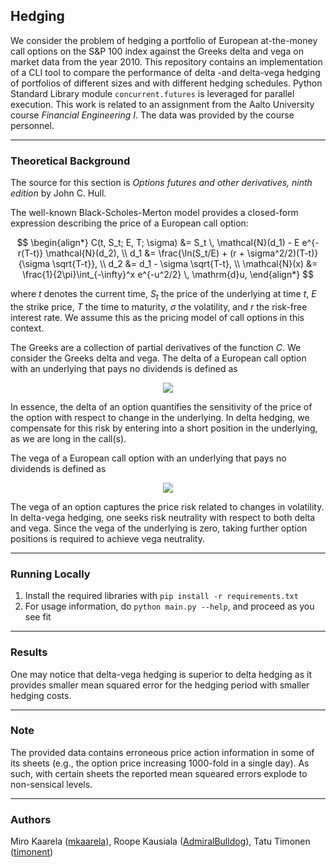 ## Hedging

We consider the problem of hedging a portfolio of European at-the-money call options on the S&P 100 index against the Greeks delta and vega on market data from the year 2010. This repository contains an implementation of a CLI tool to compare the performance of delta -and delta-vega hedging of portfolios of different sizes and with different hedging schedules. Python Standard Library module ```concurrent.futures``` is leveraged for parallel execution. This work is related to an assignment from the Aalto University course *Financial Engineering I*. The data was provided by the course personnel.

----

### Theoretical Background 

The source for this section is *Options futures and other derivatives, ninth edition* by John C. Hull.

The well-known Black-Scholes-Merton model provides a closed-form expression describing the price of a European call option:

$$
\begin{align*}
C(t, S_t; E, T; \sigma) &= S_t \, \mathcal{N}(d_1) - E e^{-r(T-t)} \mathcal{N}(d_2), \\
d_1 &= \frac{\ln(S_t/E) + (r + \sigma^2/2)(T-t)}{\sigma \sqrt{T-t}}, \\
d_2 &= d_1 - \sigma \sqrt{T-t}, \\
\mathcal{N}(x) &= \frac{1}{2\pi}\int_{-\infty}^x e^{-u^2/2} \, \mathrm{d}u,
\end{align*}
$$

<p>
where <i>t</i> denotes the current time, <i>S<sub>t</sub></i> the price of the underlying at time <i>t</i>, <i>E</i> the strike price, <i>T</i> the time to maturity, <i>σ</i> the volatility, and <i>r</i> the risk-free interest rate. We assume this as the pricing model of call options in this context.
</p>

<p>
The Greeks are a collection of partial derivatives of the function <i>C</i>. We consider the Greeks delta and vega. The delta of a European call option with an underlying that pays no dividends is defined as
</p>

<p align="center">
   <img src="https://latex.codecogs.com/svg.image?\Delta = \frac{\partial C}{\partial S_t} = \mathcal{N}(d_1)."/>
</p>

In essence, the delta of an option quantifies the sensitivity of the price of the option with respect to change in
the underlying. In delta hedging, we compensate for this risk by entering into a short position in the underlying, as we are long in the call(s).

The vega of a European call option with an underlying that pays no dividends is defined as

<p align="center">
   <img src="https://latex.codecogs.com/svg.image?\mathcal{V} = \frac{\partial C}{\partial \sigma} = S_t \sqrt{T-t} \, \mathcal{N}'(d_1)."/>
</p>

The vega of an option captures the price risk related to changes in volatility. In delta-vega hedging, one seeks risk neutrality with respect to both delta and vega. Since the vega of the underlying is zero, taking further option positions is required to achieve vega neutrality.

----

### Running Locally

   1. Install the required libraries with ```pip install -r requirements.txt```
   2. For usage information, do ```python main.py --help```, and proceed as you see fit

----

### Results

One may notice that delta-vega hedging is superior to delta hedging as it provides smaller mean squared error for the hedging period with smaller hedging costs.

----

### Note

The provided data contains erroneous price action information in some of its sheets (e.g., the option price increasing 1000-fold in a single day). As such, with certain sheets the reported mean squeared errors explode to non-sensical levels.

----

### Authors

Miro Kaarela ([mkaarela](https://github.com/mkaarela)), Roope Kausiala ([AdmiralBulldog](https://github.com/AdmiralBulldog)), Tatu Timonen ([timonent](https://github.com/timonent))
